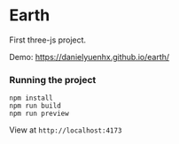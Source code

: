 # Earth 
First three-js project. 

Demo: https://danielyuenhx.github.io/earth/

### Running the project
```
npm install
npm run build
npm run preview
```

View at `http://localhost:4173`
